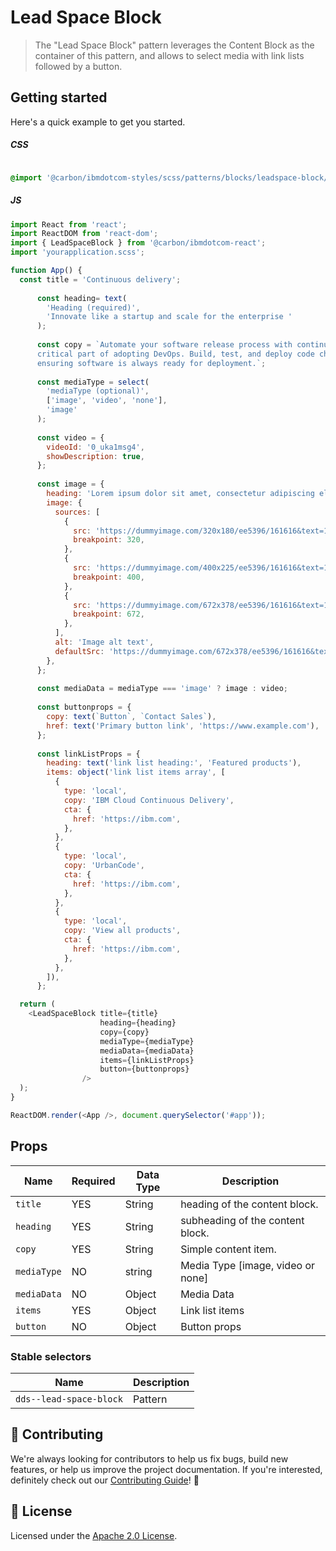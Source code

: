 # Lead Space Block

> The "Lead Space Block" pattern leverages the Content Block as the
> container of this pattern, and allows to select media with link lists 
> followed by a button.

## Getting started

Here's a quick example to get you started.

##### CSS

```css

@import '@carbon/ibmdotcom-styles/scss/patterns/blocks/leadspace-block/leadspace-block';
```

##### JS

```javascript
import React from 'react';
import ReactDOM from 'react-dom';
import { LeadSpaceBlock } from '@carbon/ibmdotcom-react';
import 'yourapplication.scss';

function App() {
  const title = 'Continuous delivery';
  
      const heading= text(
        'Heading (required)',
        'Innovate like a startup and scale for the enterprise '
      );
  
      const copy = `Automate your software release process with continuous delivery (CD)—the most 
      critical part of adopting DevOps. Build, test, and deploy code changes quickly, 
      ensuring software is always ready for deployment.`;
  
      const mediaType = select(
        'mediaType (optional)',
        ['image', 'video', 'none'],
        'image'
      );
  
      const video = {
        videoId: '0_uka1msg4',
        showDescription: true,
      };
  
      const image = {
        heading: 'Lorem ipsum dolor sit amet, consectetur adipiscing elit.',
        image: {
          sources: [
            {
              src: 'https://dummyimage.com/320x180/ee5396/161616&text=16:9',
              breakpoint: 320,
            },
            {
              src: 'https://dummyimage.com/400x225/ee5396/161616&text=16:9',
              breakpoint: 400,
            },
            {
              src: 'https://dummyimage.com/672x378/ee5396/161616&text=16:9',
              breakpoint: 672,
            },
          ],
          alt: 'Image alt text',
          defaultSrc: 'https://dummyimage.com/672x378/ee5396/161616&text=16:9',
        },
      };
  
      const mediaData = mediaType === 'image' ? image : video;
      
      const buttonprops = {
        copy: text(`Button`, `Contact Sales`),
        href: text('Primary button link', 'https://www.example.com'),
      }; 
 
      const linkListProps = {
        heading: text('link list heading:', 'Featured products'),
        items: object('link list items array', [
          {
            type: 'local',
            copy: 'IBM Cloud Continuous Delivery',
            cta: {
              href: 'https://ibm.com',
            },
          },
          {
            type: 'local',
            copy: 'UrbanCode',
            cta: {
              href: 'https://ibm.com',
            },
          },
          {
            type: 'local',
            copy: 'View all products',
            cta: {
              href: 'https://ibm.com',
            },
          },
        ]),
      };

  return (
    <LeadSpaceBlock title={title} 
                    heading={heading}
                    copy={copy}
                    mediaType={mediaType}
                    mediaData={mediaData} 
                    items={linkListProps}
                    button={buttonprops}
                />
  );
}

ReactDOM.render(<App />, document.querySelector('#app'));
```

## Props

| Name        | Required | Data Type | Description                       |
| ---------   | -------- | --------- | ----------------------------------|
| `title  `   | YES      | String    | heading of the content block.     |
| `heading`   | YES      | String    | subheading of the content block.  |
| `copy`      | YES      | String    | Simple content item.              |
| `mediaType` | NO       | string    | Media Type [image, video or none] |
| `mediaData` | NO       | Object    | Media Data                        |
| `items`     | YES      | Object    | Link list items                   |
| `button`    | NO       | Object    | Button props                       |

### Stable selectors

| Name                             | Description |
| -------------------------------- | ----------- |
| `dds--lead-space-block`          | Pattern     |

## 🙌 Contributing

We're always looking for contributors to help us fix bugs, build new features,
or help us improve the project documentation. If you're interested, definitely
check out our
[Contributing Guide](https://github.com/carbon-design-system/ibm-dotcom-library/blob/master/.github/CONTRIBUTING.md)!
👀

## 📝 License

Licensed under the
[Apache 2.0 License](https://github.com/carbon-design-system/ibm-dotcom-library/blob/master/LICENSE).

